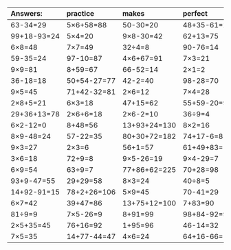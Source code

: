 | Answers: | practice | makes | perfect | ! |
| :--- | :--- | :--- | :--- | :--- |
| 63-34=29 | 5×6+58=88 | 50-30=20 | 48+35-61=22 | 9×2=18 | 
| 99+18-93=24 | 5×4=20 | 9×8-30=42 | 62+13=75 | 6+43+55=104 | 
| 6×8=48 | 7×7=49 | 32÷4=8 | 90-76=14 | 77-73=4 | 
| 59-35=24 | 97-10=87 | 4×6+67=91 | 7×3=21 | 3×3=9 | 
| 9×9=81 | 8+59=67 | 66-52=14 | 2×1=2 | 9×6=54 | 
| 36-18=18 | 50+54-27=77 | 42-2=40 | 98-28=70 | 3×9=27 | 
| 9×5=45 | 71+42-32=81 | 2×6=12 | 7×4=28 | 2×2=4 | 
| 2×8+5=21 | 6×3=18 | 47+15=62 | 55+59-20=94 | 36+9=45 | 
| 29+36+13=78 | 2×6+6=18 | 2×6-2=10 | 36÷9=4 | 7×6=42 | 
| 6×2-12=0 | 8+48=56 | 13+93+24=130 | 8×2=16 | 4×8=32 | 
| 8×9-48=24 | 57-22=35 | 80+30+72=182 | 74+17-6=85 | 6×4=24 | 
| 9×3=27 | 2×3=6 | 56+1=57 | 61+49+83=193 | 70+5-30=45 | 
| 3×6=18 | 72÷9=8 | 9×5-26=19 | 9×4-29=7 | 81-77=4 | 
| 6×9=54 | 63÷9=7 | 77+86+62=225 | 70+28=98 | 7×5-11=24 | 
| 93+9-47=55 | 29+29=58 | 8×3=24 | 40÷8=5 | 57-24=33 | 
| 14+92-91=15 | 78+2+26=106 | 5×9=45 | 70-41=29 | 86-81=5 | 
| 6×7=42 | 39+47=86 | 13+75+12=100 | 7+83=90 | 34+10=44 | 
| 81÷9=9 | 7×5-26=9 | 8+91=99 | 98+84-92=90 | 94-56=38 | 
| 2×5+35=45 | 76+16=92 | 1+95=96 | 46-14=32 | 6×5=30 | 
| 7×5=35 | 14+77-44=47 | 4×6=24 | 64+16-66=14 | 14+31=45 | 
